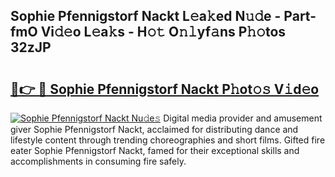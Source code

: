 ## Sophie Pfennigstorf Nackt L𝚎a𝚔ed N𝚞𝚍e - Part-fmO Vi𝚍𝚎o L𝚎a𝚔s - H𝚘𝚝 O𝚗𝚕yf𝚊ns P𝚑𝚘tos 32zJP

# <h2><a href="http://kfba3pw.oniu.top/?m=Sophie+Pfennigstorf+Nackt">🔗👉 🔴 Sophie Pfennigstorf Nackt P𝚑ot𝚘𝚜 V𝚒d𝚎o</a></h2>

[![Sophie Pfennigstorf Nackt Nu𝚍e𝚜](https://i.imgur.com/0qMVB7G.gif)](http://kfba3pw.oniu.top/?m=Sophie+Pfennigstorf+Nackt)
Digital media provider and amusement giver Sophie Pfennigstorf Nackt, acclaimed for distributing dance and lifestyle content through trending choreographies and short films. Gifted fire eater Sophie Pfennigstorf Nackt, famed for their exceptional skills and accomplishments in consuming fire safely.  
